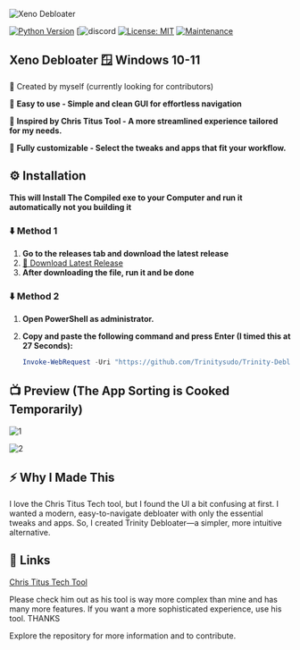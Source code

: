 ![Xeno Debloater](https://github.com/user-attachments/assets/1e853782-f5e3-4588-a96a-6b5b0a7f7f6d)

[![Python Version](https://img.shields.io/badge/python-3.7+-blue.svg)](https://www.python.org/downloads/)
[![discord](https://discord.gg/ExYNPN99RN)
[![License: MIT](https://img.shields.io/badge/License-MIT-yellow.svg)](https://opensource.org/licenses/MIT)
[![Maintenance](https://img.shields.io/badge/Maintained%3F-yes-green.svg)](YOUR_REPO_LINK)

## Xeno Debloater  🪟 Windows 10-11

👋 Created by myself (currently looking for contributors)

🔹 **Easy to use - Simple and clean GUI for effortless navigation**

🔹 **Inspired by Chris Titus Tool - A more streamlined experience tailored for my needs.**

🔹 **Fully customizable - Select the tweaks and apps that fit your workflow.**

## ⚙️ Installation

**This will Install The Compiled exe to your Computer and run it automatically not you building it**

### ⬇️ Method 1 

1. **Go to the releases tab and download the latest release**
2. [🔗 Download Latest Release](https://github.com/Trinitysudo/Trinity-Debloater/releases/latest)
3. **After downloading the file, run it and be done**

### ⬇️ Method 2 

1. **Open PowerShell as administrator.**
2. **Copy and paste the following command and press Enter (I timed this at 27 Seconds):**
   
   ```powershell
   Invoke-WebRequest -Uri "https://github.com/Trinitysudo/Trinity-Debloater/releases/download/1.0/TrinityDebloater.exe" -OutFile "$env:USERPROFILE\Downloads\TrinityDebloater.exe"; Start-Process -FilePath "$env:USERPROFILE\Downloads\TrinityDebloater.exe"
   ```

## 📺 Preview (The App Sorting is Cooked Temporarily)
![1](https://github.com/user-attachments/assets/882b1ac9-78b1-4853-adb9-5d42e025e23f)

![2](https://github.com/user-attachments/assets/937c0377-6a70-435f-b0a1-d1907a15e14f)

## ⚡ Why I Made This

I love the Chris Titus Tech tool, but I found the UI a bit confusing at first. I wanted a modern, easy-to-navigate debloater with only the essential tweaks and apps. So, I created Trinity Debloater—a simpler, more intuitive alternative.

## 🔗 Links

[Chris Titus Tech Tool](https://github.com/ChrisTitusTech/winutil)

Please check him out as his tool is way more complex than mine and has many more features. If you want a more sophisticated experience, use his tool. THANKS

Explore the repository for more information and to contribute.
